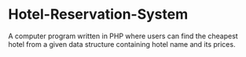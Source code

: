 # Hotel-Reservation-System
A computer program written in PHP where users can find the cheapest hotel from a given data structure containing hotel name and its prices.

